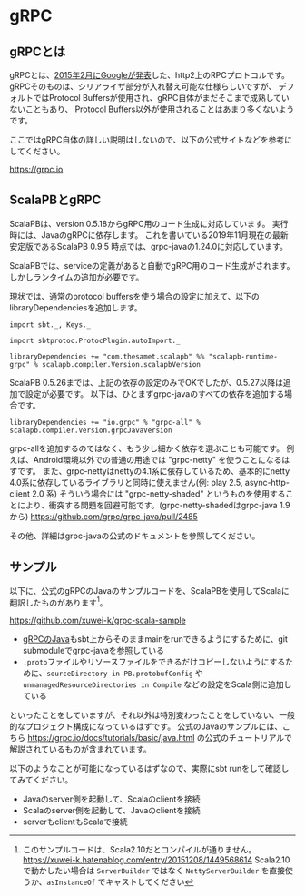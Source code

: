 # gRPC

## gRPCとは

gRPCとは、[2015年2月にGoogleが発表](https://developers-jp.googleblog.com/2015/03/http2-rpc-grpc.html)した、http2上のRPCプロトコルです。
gRPCそのものは、シリアライザ部分が入れ替え可能な仕様らしいですが、
デフォルトではProtocol Buffersが使用され、gRPC自体がまだそこまで成熟していないこともあり、
Protocol Buffers以外が使用されることはあまり多くないようです。

ここではgRPC自体の詳しい説明はしないので、以下の公式サイトなどを参考にしてください。

https://grpc.io

## ScalaPBとgRPC

ScalaPBは、version 0.5.18からgRPC用のコード生成に対応しています。
実行時には、JavaのgRPCに依存します。
これを書いている2019年11月現在の最新安定版であるScalaPB 0.9.5 時点では、grpc-javaの1.24.0に対応しています。

ScalaPBでは、serviceの定義があると自動でgRPC用のコード生成がされます。
しかしランタイムの追加が必要です。

現状では、通常のprotocol buffersを使う場合の設定に加えて、以下のlibraryDependenciesを追加します。

```tut:invisible
import sbt._, Keys._

import sbtprotoc.ProtocPlugin.autoImport._
```

```tut:silent
libraryDependencies += "com.thesamet.scalapb" %% "scalapb-runtime-grpc" % scalapb.compiler.Version.scalapbVersion
```

ScalaPB 0.5.26までは、上記の依存の設定のみでOKでしたが、0.5.27以降は追加で設定が必要です。
以下は、ひとまずgrpc-javaのすべての依存を追加する場合です。

```tut:silent
libraryDependencies += "io.grpc" % "grpc-all" % scalapb.compiler.Version.grpcJavaVersion
```

grpc-allを追加するのではなく、もう少し細かく依存を選ぶことも可能です。
例えば、Android環境以外での普通の用途では "grpc-netty" を使うことになるはずです。
また、grpc-nettyはnettyの4.1系に依存しているため、基本的にnetty 4.0系に依存しているライブラリと同時に使えません(例: play 2.5, async-http-client 2.0 系)
そういう場合には "grpc-netty-shaded" というものを使用することにより、衝突する問題を回避可能です。(grpc-netty-shadedはgrpc-java 1.9から)
https://github.com/grpc/grpc-java/pull/2485

その他、詳細はgrpc-javaの公式のドキュメントを参照してください。

## サンプル

以下に、公式のgRPCのJavaのサンプルコードを、ScalaPBを使用してScalaに翻訳したものがあります[^scala-version]。

https://github.com/xuwei-k/grpc-scala-sample

- [gRPCのJava](https://github.com/grpc/grpc-java/)もsbt上からそのままmainをrunできるようにするために、git submoduleでgrpc-javaを参照している
- `.proto`ファイルやリソースファイルをできるだけコピーしないようにするために、`sourceDirectory in PB.protobufConfig` や `unmanagedResourceDirectories in Compile` などの設定をScala側に追加している

といったことをしていますが、それ以外は特別変わったことをしていない、一般的なプロジェクト構成になっているはずです。
公式のJavaのサンプルには、こちら https://grpc.io/docs/tutorials/basic/java.html の公式のチュートリアルで解説されているものが含まれています。

以下のようなことが可能になっているはずなので、実際にsbt runをして確認してみてください。

- Javaのserver側を起動して、Scalaのclientを接続
- Scalaのserver側を起動して、Javaのclientを接続
- serverもclientもScalaで接続


[^scala-version]: このサンプルコードは、Scala2.10だとコンパイルが通りません。 https://xuwei-k.hatenablog.com/entry/20151208/1449568614 Scala2.10で動かしたい場合は `ServerBuilder` ではなく `NettyServerBuilder` を直接使うか、`asInstanceOf` でキャストしてください
